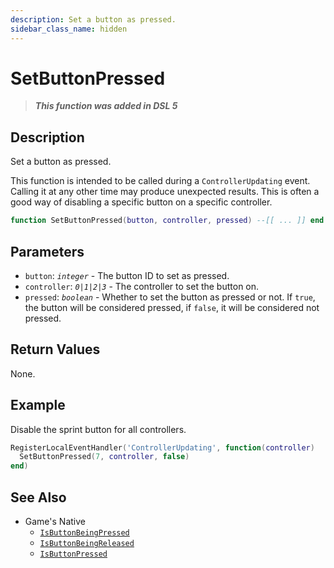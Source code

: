 ```yaml
---
description: Set a button as pressed.
sidebar_class_name: hidden
---
```


# SetButtonPressed

> **_This function was added in DSL 5_**

## Description

Set a button as pressed.

This function is intended to be called during a `ControllerUpdating` event. Calling it at any other time may produce unexpected results. This is often a good way of disabling a specific button on a specific controller.

```lua
function SetButtonPressed(button, controller, pressed) --[[ ... ]] end
```

## Parameters

- `button`: _`integer`_ - The button ID to set as pressed. <!-- See the [Button Codes](../button-codes) page for a list of button IDs. -->
- `controller`: _`0|1|2|3`_ - The controller to set the button on. <!-- `0` is the keyboard, `1` is the first controller, `2` is the second controller, and `3` is the third controller. -->
- `pressed`: _`boolean`_ - Whether to set the button as pressed or not. If `true`, the button will be considered pressed, if `false`, it will be considered not pressed.

## Return Values

None.

## Example

Disable the sprint button for all controllers.

```lua
RegisterLocalEventHandler('ControllerUpdating', function(controller)
  SetButtonPressed(7, controller, false)
end)
```

## See Also

- Game's Native
  - [`IsButtonBeingPressed`](/docs/game-reference/global-functions/IsButtonBeingPressed)
  - [`IsButtonBeingReleased`](/docs/game-reference/global-functions/IsButtonBeingReleased)
  - [`IsButtonPressed`](/docs/game-reference/global-functions/IsButtonPressed)
